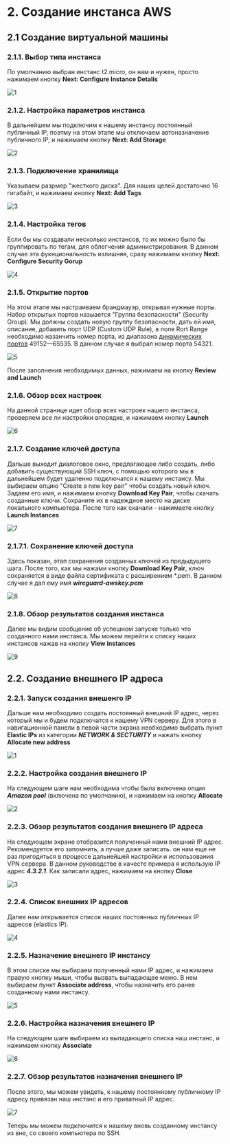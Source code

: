 # 2. Создание инстанса AWS

## 2.1 Создание виртуальной машины 
### 2.1.1. Выбор типа инстанса
По умолчанию выбран инстанс t2.micro, он нам и нужен, просто нажимаем кнопку **Next: Configure Instance Detalis**

![1](/images/ru/instance1.jpg)

### 2.1.2. Настройка параметров инстанса
В дальнейшем мы подключим к нашему инстансу постоянный публичный IP, поэтму на этом этапе мы отключаем автоназначение публичного IP, и нажимаем кнопку **Next: Add Storage**

![2](/images/ru/instance2.jpg)

### 2.1.3. Подключение хранилища
Указываем разрмер "жесткого диска". Для наших целей достаточно 16 гигабайт, и нажимаем кнопку **Next: Add Tags**

![3](/images/ru/instance3.jpg)

### 2.1.4. Настройка тегов
Если бы мы создавали несколько инстансов, то их можно было бы группировать по тегам, для облегчения администрирования. В данном случае эта фукнциональность излишняя, сразу нажимаем кнопку **Next: Configure Security Gorup**

![4](/images/ru/instance4.jpg)

### 2.1.5. Открытие портов
На этом этапе мы настраиваем брандмауэр, открывая нужные порты. Набор открытых портов назыается "Группа безопасности" (Security Group). Мы должны создать новую группу безопасности, дать ей имя, описание, добавить порт UDP (Custom UDP Rule), в поле Rort Range необходимо назанчить номер порта, из диапазона [динамических портов](https://ru.wikipedia.org/wiki/%D0%A1%D0%BF%D0%B8%D1%81%D0%BE%D0%BA_%D0%BF%D0%BE%D1%80%D1%82%D0%BE%D0%B2_TCP_%D0%B8_UDP) 49152—65535. В данном случае я выбрал номер порта 54321.

![5](/images/ru/instance5.jpg)

После заполнения необходимых данных, нажимаем на кнопку **Review and Launch**

### 2.1.6. Обзор всех настроек
На данной странице идет обзор всех настроек нашего инстанса, проверяем все ли настройки впорядке, и нажимаем кнопку **Launch**

![6](/images/ru/instance6.jpg)

### 2.1.7. Создание ключей доступа
Дальше выходит диалоговое окно, предлагающее либо создать, либо добавить существующий SSH ключ, с помощью которого мы в дальнейшем будет удаленно подключатся к нашему инстансу. Мы выбираем опцию "Create a new key pair" чтобы создать новый ключ. Задаем его имя, и нажимаем кнопку **Download Key Pair**, чтобы скачать созданные ключи. Сохраните их в надеждное место на диске локального компьютера. После того как скачали - нажимаете кнопку **Launch Instances**

![7](/images/ru/instance7.jpg)

### 2.1.7.1. Сохранение ключей доступа
Здесь показан, этап сохранения созданных ключей из предыдущего шага. После того, как мы нажами кнопку **Download Key Pair**, ключ сохраняется в виде файла сертификата с расширением *.pem. В данном случае я дал ему имя ***wireguard-awskey.pem***

![8](/images/ru/instance8.jpg)

### 2.1.8. Обзор результатов создания инстанса
Далее мы видим сообщение об успешном запуске только что созданного нами инстанса. Мы можем перейти к списку наших инстансов нажав на кнопку **View instances**

![9](/images/ru/instance9.jpg)

## 2.2. Создание внешнего IP адреса

### 2.2.1. Запуск создания внешенго IP
Дальше нам необходимо создать постоянный внешний IP адрес, через который мы и будем подключатся к нашему VPN серверу. Для этого в навигационной панели в левой части экрана необходимо выбрать пункт **Elastic IPs** из категории ***NETWORK & SECTURITY*** и нажать кнопку **Allocate new address**

![1](/images/ru/elasticip1.jpg)

### 2.2.2. Настройка создания внешнего IP
На следующем шаге нам необходима чтобы была включена опция ***Amazon pool*** (включена по умолчанию), и нажимаем на кнопку **Allocate**

![2](/images/ru/elasticip2.jpg)

### 2.2.3. Обзор результатов создания внешнего IP адреса
На следующем экране отобразится полученный нами внешний IP адрес. Рекомендуется его запомнить, а лучше даже записать. он нам еще не раз пригодиться в процессе дальнейшей настройки и использования VPN сервера. В данном руководстве в качесте примера я использую IP адрес ***4.3.2.1***. Как записали адрес, нажимаем на кнопку **Close**

![3](/images/ru/elasticip3.jpg)

### 2.2.4. Список внешних IP адресов
Далее нам открывается список наших постоянных публичных IP адресов (elastics IP).

![4](/images/ru/elasticip4.jpg)

### 2.2.5. Назначение внешнего IP инстансу
В этом списке мы выбираем полученный нами IP адрес,  и нажимаем правую кнопку мыши, чтобы вызвать выпадающее меню. В нем выбираем пункт **Associate address**, чтобы назначить его ранее созданному нами инстансу. 

![5](/images/ru/elasticip5.jpg)

### 2.2.6. Настройка назначения внешнего IP
На следующем шаге выбираем из выпадающего списка наш инстанс, и нажимаем кнопку **Associate**

![6](/images/ru/elasticip6.jpg)

### 2.2.7. Обзор результатов назначения внешнего IP 
После этого, мы можем увидеть, к нашему постоянному публичному IP адресу привязан наш инстанс и его приватный IP адрес. 

![7](/images/ru/elasticip7.jpg)

Теперь мы можем подключится к нашему вновь созданному инстансу из вне, со своего компьютера по SSH.
